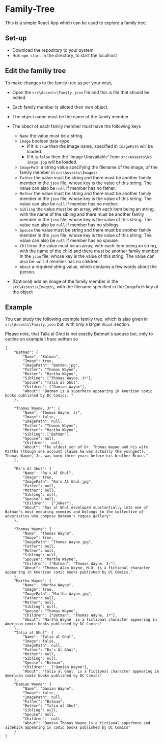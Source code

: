# Family-Tree

This is a simple React App which can be used to explore a family tree.

## Set-up
- Download the repository to your system
- Run `npm start` in the directory, to start the localhost

## Edit the familiy tree

To make changes to the family tree as per your wish,
- Open the `src\Assests\Family.json` file and this is file that should be edited.
- Each family member is alloted their own object. 
- The object name must be the name of the family member
- The obect of each family member must have the following keys
  - `Name` the value must be a string.
  - `Image` boolean data-type
    - If it is `true` then the image name, specified in `ImagePath` will be loaded.
    - If it is `false` then the 'Image Unavailable' from `src\Assests\No Image.jpg` will be loaded.
  - `ImagePath` a string value specifying the filename of the image, of the family member in `src\Assests\Images\`
  - `Father` the value must be string and there must be another family member in the `json` file, whose key is the value of this string. The value can also be `null` if member has no father.
  - `Mother` the value must be string and there must be another family member in the `json` file, whose key is the value of this string. The value can also be `null` if member has no mother.
  - `Sibling` the value must be an array, with each item being an string, with the name of the sibling and there must be another family member in the `json` file, whose key is the value of this string. The value can also be `null` if member has no siblings
  - `Spouse` the value must be string and there must be another family member in the `json` file, whose key is the value of this string. The value can also be `null` if member has no spouse.
  - `Children` the value must be an array, with each item being an string, with the name of the child and there must be another family member in the `json` file, whose key is the value of this string. The value can also be `null` if member has no children.
  - `About` a required string value, which contains a few words about the person.

- (Optional) add an image of the family member in the `src\Assests\Images\`, with the filename specified in the `ImagePath` key of the object

## Example
You can study the following example family tree, which is also given in `src\Assests\Family.json` but, with only a larger `About` section. 

Please note, that Talia al Ghul is not exactly Batman's spouse but, only to outline an example I have written so
```
{
    "Batman": {
        "Name": "Batman",
        "Image": true,
        "ImagePath": "Batman.jpg",
        "Father": "Thomas Wayne",
        "Mother": "Martha Wayne",
        "Sibling": ["Thomas Wayne, Jr"],
        "Spouse": "Talia al Ghul",
        "Children": ["Damian Wayne"],
        "About": "Batman is a superhero appearing in American comic books published by DC Comics. "
    },

    "Thomas Wayne, Jr": {
        "Name": "Thomas Wayne, Jr",
        "Image": false,
        "ImagePath": null,
        "Father": "Thomas Wayne",
        "Mother": "Martha Wayne",
        "Sibling": ["Batman"],
        "Spouse": null,
        "Children":  null,
        "About": "The eldest son of Dr. Thomas Wayne and his wife Martha (though one account claims he was actually the youngest), Thomas Wayne, Jr. was born three years before his brother Bruce."
    },

    "Ra's Al Ghul": {
        "Name": "Ra's Al Ghul",
        "Image": true,
        "ImagePath": "Ra's Al Ghul.jpg",
        "Father": null,
        "Mother": null,
        "Sibling": null,
        "Spouse": null,
        "Children":  ["Joker"],
        "About": "Ras al Ghul developed substantially into one of Batman's most enduring enemies and belongs to the collective of adversaries who compose Batman's rogues gallery"
    },

    "Thomas Wayne": {
        "Name": "Thomas Wayne",
        "Image": true,
        "ImagePath": "Thomas Wayne.jpg",
        "Father": null,
        "Mother": null,
        "Sibling": null,
        "Spouse": "Martha Wayne",
        "Children": ["Batman", "Thomas Wayne, Jr"],
        "About": "Thomas Alan Wayne, M.D. is a fictional character appearing in American comic books published by DC Comics."
    },
    "Martha Wayne": {
        "Name": "Martha Wayne",
        "Image": true,
        "ImagePath": "Martha Wayne.jpg",
        "Father": null,
        "Mother": null,
        "Sibling": null,
        "Spouse": "Thomas Wayne",
        "Children": ["Batman", "Thomas Wayne, Jr"],
        "About": "Martha Wayne  is a fictional character appearing in American comic books published by DC Comics"
    },
    "Talia al Ghul": {
        "Name": "Talia al Ghul",
        "Image": false,
        "ImagePath": null,
        "Father": "Ra's Al Ghul",
        "Mother": null,
        "Sibling": null,
        "Spouse": "Batman",
        "Children":  ["Damian Wayne"],
        "About": "Talia al Ghul  is a fictional character appearing in American comic books published by DC Comics"
    },
    "Damian Wayne": {
        "Name": "Damian Wayne",
        "Image": false,
        "ImagePath": null,
        "Father": "Batman",
        "Mother": "Talia al Ghul",
        "Sibling": null,
        "Spouse": null,
        "Children":  null,
        "About": "Damian Thomas Wayne is a fictional superhero and sidekick appearing in comic books published by DC Comics"
    }
}

```


